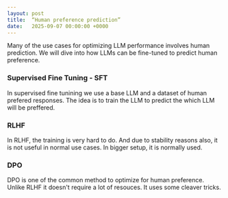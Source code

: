 ```yaml
---
layout: post
title:  “Human preference prediction”
date:   2025-09-07 00:00:00 +0000
---
```


Many of the use cases for optimizing LLM performance involves human prediction. We will dive into how LLMs can be fine-tuned to predict human preference.

### Supervised Fine Tuning - SFT

In supervised fine tunining we use a base LLM and a dataset of human prefered responses. The idea is to train the LLM to predict the which LLM will be 
preffered.


### RLHF

In RLHF, the training is very hard to do. And due to stability reasons also, it is not useful in normal use cases. In bigger setup, it is normally used.


### DPO

DPO is one of the common method to optimize for human preference. Unlike RLHF it doesn't require a lot of resouces. It uses some cleaver tricks.
